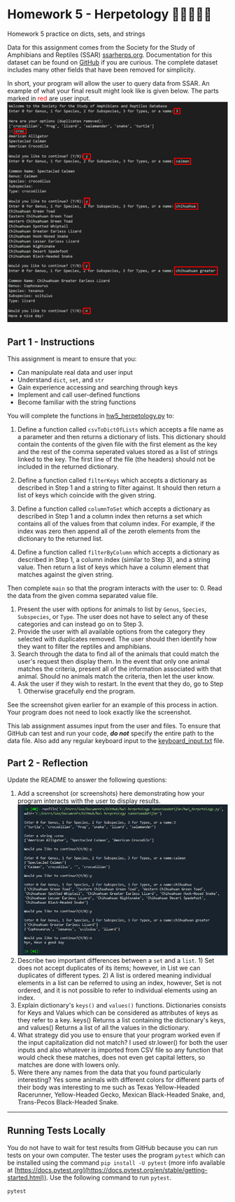 # Homework 5 - Herpetology 🦎🐍🐊🐢🐸
Homework 5 practice on dicts, sets, and strings

Data for this assignment comes from the Society for the Study of Amphibians and Reptiles (SSAR) [ssarherps.org](https://ssarherps.org/). Documentation for this dataset can be found on [GitHub](https://github.com/SSARHERPS/SSAR-species-database) if you are curious. The complete dataset includes many other fields that have been removed for simplicity.

In short, your program will allow the user to query data from SSAR. An example of what your final result might look like is given below. The parts marked in <span style="color:red">red</span> are user input.
![Example Output](example_screenshot.png)

## Part 1 - Instructions
This assignment is meant to ensure that you:
* Can manipulate real data and user input
* Understand `dict`, `set`, and `str`
* Gain experience accessing and searching through keys
* Implement and call user-defined functions
* Become familiar with the string functions

You will complete the functions in [hw5_herpetology.py](hw5_herpetology.py) to:

1. Define a function called `csvToDictOfLists` which accepts a file name as a parameter and then returns a dictionary of lists. This dictionary should contain the contents of the given file with the first element as the key and the rest of the comma seperated values stored as a list of strings linked to the key. The first line of the file (the headers) should not be included in the returned dictionary.

2. Define a function called `filterKeys` which accepts a dictionary as described in Step 1 and a string to filter against. It should then return a list of keys which coincide with the given string.

3. Define a function called `columnToSet` which accepts a dictionary as described in Step 1 and a column index then returns a set which contains all of the values from that column index. For example, if the index was zero then append all of the zeroth elements from the dictionary to the returned list.

4. Define a function called `filterByColumn` which accepts a dictionary as described in Step 1, a column index (similar to Step 3), and a string value. Then return a list of keys which have a column element that matches against the given string.

Then complete `main` so that the program interacts with the user to:
0. Read the data from the given comma separated value file.
1. Present the user with options for animals to list by `Genus`, `Species`, `Subspecies`, or `Type`. The user does not have to select any of these categories and can instead go on to Step 3.
2. Provide the user with all available options from the category they selected with duplicates removed. The user should then identify how they want to filter the reptiles and amphibians.
3. Search through the data to find all of the animals that could match the user's request then display them. In the event that only one animal matches the criteria, present all of the information associated with that animal. Should no animals match the criteria, then let the user know.
4. Ask the user if they wish to restart. In the event that they do, go to Step 1. Otherwise gracefully end the program.

See the screenshot given earlier for an example of this process in action. Your program does not need to look exactly like the screenshot.
 
 This lab assignment assumes input from the user and files. To ensure that GitHub can test and run your code, ***do not*** specify the entire path to the data file. Also add any regular keyboard input to the [keyboard_input.txt](keyboard_input.txt) file.

 ## Part 2 - Reflection
 Update the README to answer the following questions:

 1. Add a screenshot (or screenshots) here demonstrating how your program interacts with the user to display results. ![Example Output](Sanaz.PNG)
 2. Describe two important differences between a `set` and a `list`. 1) Set does not accept duplicates of its items; however, in List we can duplicates of different types. 2) A list is ordered meaning individual elements in a list can be referred to using an index, however, Set is not ordered, and it is not possible to refer to individual elements using an index.
 3. Explain dictionary's `keys()` and `values()` functions. Dictionaries consists for Keys and Values which can be considered as attributes of keys as they refer to a key. keys() Returns a list containing the dictionary's keys, and values() Returns a list of all the values in the dictionary. 
 4. What strategy did you use to ensure that your program worked even if the input capitalization did not match? I used str.lower() for both the user inputs and also whatever is imported from CSV file so any function that would check these matches, does not even get capital letters, so matches are done with lowers only.  
 5. Were there any names from the data that you found particularly interesting? Yes some animals with different colors for different parts of their body was interesting to me such as Texas Yellow-Headed Racerunner, Yellow-Headed Gecko, Mexican Black-Headed Snake, and, Trans-Pecos Black-Headed Snake. 

 ---
 ## Running Tests Locally
 You do not have to wait for test results from GitHub because you can run tests on your own computer. The tester uses the program `pytest` which can be installed using the command `pip install -U pytest` (more info available at [https://docs.pytest.org](https://docs.pytest.org/en/stable/getting-started.html)). Use the following command to run `pytest`.

 ``` bash
 pytest
 ```
